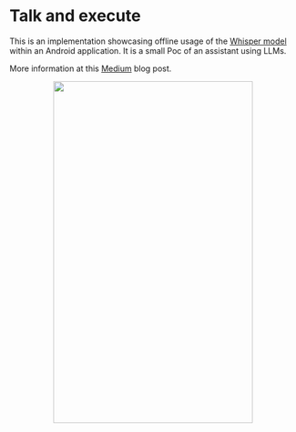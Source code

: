 # Talk and execute

This is an implementation showcasing offline usage of the [Whisper model](https://github.com/openai/whisper) within an Android application.
It is a small Poc of an assistant using LLMs.

More information at this [Medium](https://farmaker47.medium.com/using-palm-api-inside-android-eb34bada76e1) blog post.

<p align="center">
<img src="offline.png" height = "600" width="350"> 
</p>
